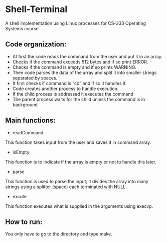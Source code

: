 # Shell-Terminal
A shell implementation using Linux processes for CS-333 Operating Systems course

## Code organization:
- At first the code reads the command from the user and put it in an array.
- Checks if the command exceeds 512 bytes and if so print ERROR.
- Checks if the command is empty and if so prints WARNING.
- Then code parses the data of the array and split it into smaller strings separated by spaces.
- It first checks if command is “cd” and if so it handles it.
- Code creates another process to handle execution.
- If the child process is addressed it executes the command
- The parent process waits for the child unless the command is in background

## Main functions:
- readCommand

This function takes input from the user and saves it in command array.
    
- isEmpty

This function is to indicate if the array is empty or not to handle this later.

- parse

This function is used to parse the input; it divides the array into many strings using a splitter (space) each terminated with NULL.
    
- excute

This function executes what is supplied in the arguments using execvp.

## How to run:
You only have to go to the directory and type make.
